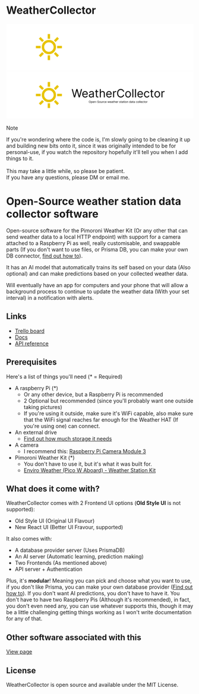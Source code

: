 # WeatherCollector
![Github Banner](images/banner_light.png#gh-dark-mode-only)
![Github Banner](images/banner.png#gh-light-mode-only)

> [!NOTE]
> If you're wondering where the code is, I'm slowly going to be cleaning it up and building new bits onto it, since it was originally intended to be for personal-use, if you watch the repository hopefully it'll tell you when I add things to it.
> <br><br>This may take a little while, so please be patient.
> <br>If you have any questions, please DM or email me.

# Open-Source weather station data collector software

Open-source software for the Pimoroni Weather Kit (Or any other that can send weather data to a local HTTP endpoint) with support for a camera attached to a Raspberry Pi as well, really customisable, and swappable parts (If you don't want to use files, or Prisma DB, you can make your own DB connector, [find out how to](docs/custom-db.md)).

It has an AI model that automatically trains its self based on your data (Also optional) and can make predictions based on your collected weather data.

Will eventually have an app for computers and your phone that will allow a background process to continue to update the weather data (With your set interval) in a notification with alerts.

## Links
- [Trello board](https://trello.com/b/xfLWuEJb/weathercollector)
- [Docs](/docs)
- [API reference](/docs/api/index.md)

## Prerequisites
Here's a list of things you'll need (* = Required)

- A raspberry Pi (*)
  - Or any other device, but a Raspberry Pi is recommended
  - 2 Optional but recommended (since you'll probably want one outside taking pictures)
  - If you're using it outside, make sure it's WiFi capable, also make sure that the WiFi signal reaches far enough for the Weather HAT (If you're using one) can connect.
- An external drive
  - [Find out how much storage it needs](docs/external-drive.md)
- A camera
  - I recommend this: [Raspberry Pi Camera Module 3](https://shop.pimoroni.com/products/raspberry-pi-camera-module-3?variant=40448391774291)
- Pimoroni Weather Kit (*)
  - You don't have to use it, but it's what it was built for.
  - [Enviro Weather (Pico W Aboard) - Weather Station Kit](https://shop.pimoroni.com/products/enviro-weather?variant=40056776917075)


## What does it come with?

WeatherCollector comes with 2 Frontend UI options (**Old Style UI** is not supported):
- Old Style UI (Original UI Flavour)
- New React UI (Better UI Fravour, supported)

It also comes with:
- A database provider server (Uses PrismaDB)
- An AI server (Automatic learning, prediction making)
- Two Frontends (As mentioned above)
- API server + Authentication

Plus, it's **modular**! Meaning you can pick and choose what you want to use, if you don't like Prisma, you can make your own database provider ([Find out how to](docs/custom-db.md)). If you don't want AI predictions, you don't have to have it. You don't have to have two Raspberry Pis (Although it's recommended), in fact, you don't even need any, you can use whatever supports this, though it may be a little challenging getting things working as I won't write documentation for any of that.

## Other software associated with this
[View page](/docs/other-software.md)

## License

WeatherCollector is open source and available under the MIT License.